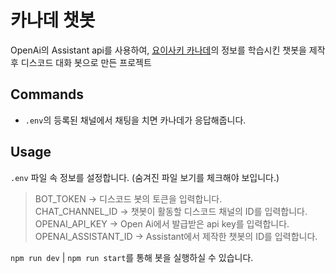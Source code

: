 # 카나데 챗봇
OpenAi의 Assistant api를 사용하여, [요이사키 카나데](https://namu.wiki/w/요이사키%20카나데)의 정보를 학습시킨 챗봇을 제작 후 디스코드 대화 봇으로 만든 프로젝트

## Commands

- `.env`의 등록된 채널에서 채팅을 치면 카나데가 응답해줍니다.
  
## Usage

`.env` 파일 속 정보를 설정합니다. (숨겨진 파일 보기를 체크해야 보입니다.)

> BOT_TOKEN -> 디스코드 봇의 토큰을 입력합니다.<br>
> CHAT_CHANNEL_ID -> 챗봇이 활동할 디스코드 채널의 ID를 입력합니다.<br>
> OPENAI_API_KEY -> Open Ai에서 발급받은 api key를 입력합니다.<br>
> OPENAI_ASSISTANT_ID -> Assistant에서 제작한 챗봇의 ID를 입력합니다.<br>

`npm run dev` | `npm run start`를 통해 봇을 실행하실 수 있습니다.
